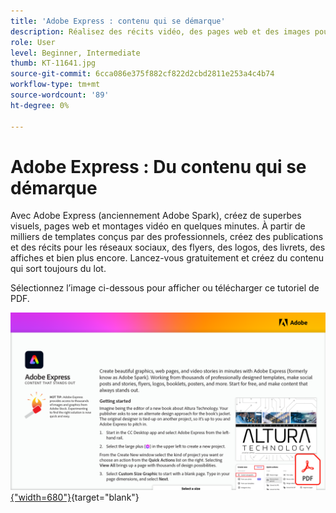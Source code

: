 ```yaml
---
title: 'Adobe Express : contenu qui se démarque'
description: Réalisez des récits vidéo, des pages web et des images pour les réseaux sociaux en quelques minutes avec Adobe Express
role: User
level: Beginner, Intermediate
thumb: KT-11641.jpg
source-git-commit: 6cca086e375f882cf822d2cbd2811e253a4c4b74
workflow-type: tm+mt
source-wordcount: '89'
ht-degree: 0%

---
```


# Adobe Express : Du contenu qui se démarque

Avec Adobe Express (anciennement Adobe Spark), créez de superbes visuels, pages web et montages vidéo en quelques minutes. À partir de milliers de templates conçus par des professionnels, créez des publications et des récits pour les réseaux sociaux, des flyers, des logos, des livrets, des affiches et bien plus encore. Lancez-vous gratuitement et créez du contenu qui sort toujours du lot.

Sélectionnez l’image ci-dessous pour afficher ou télécharger ce tutoriel de PDF.

[![Image de la première page du tutoriel](assets/Adobe-Express-content-that-stands-out.png){&quot;width=680&quot;}](assets/Adobe-Express-content-that-stands-out.pdf){target=&quot;blank&quot;}